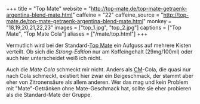 +++
title = "Top Mate"
website = "http://top-mate.de/top-mate-getraenk-argentina-blend-mate.html"
caffeine = "22"
caffeine_source = "http://top-mate.de/top-mate-getraenk-argentina-blend-mate.html"
monkey = "18,19,20,21,22,23"
images = ["top_1.jpg", "top_2.jpg"]
captions = ["Top Mate", "Top Mate Cola"]
aliases = ["/mate/top.html"]
+++

Vermutlich wird bei der Standard-[Top Mate](http://top-mate.de/) ein Aufguss auf
mehrere Kisten verteilt. Ob sich die _Strong-Edition_ nur am Koffeingehalt
(29mg/100ml) oder auch hier unterscheidet weiß ich nicht.

Auch die _Mate Cola_ schmeckt mir nicht. Anders als [CM](/mate/club.html)-Cola,
die quasi nur nach Cola schmeckt, existiert hier zwar ein Beigeschmack, der
stammt aber eher von Zitronensäure als allem anderen. Wer das mag und kein
Problem mit "Mate"-Getränken ohne Mate-Geschmack hat, sollte sie eher probieren
als die Standard-Mate der Gruppe.
